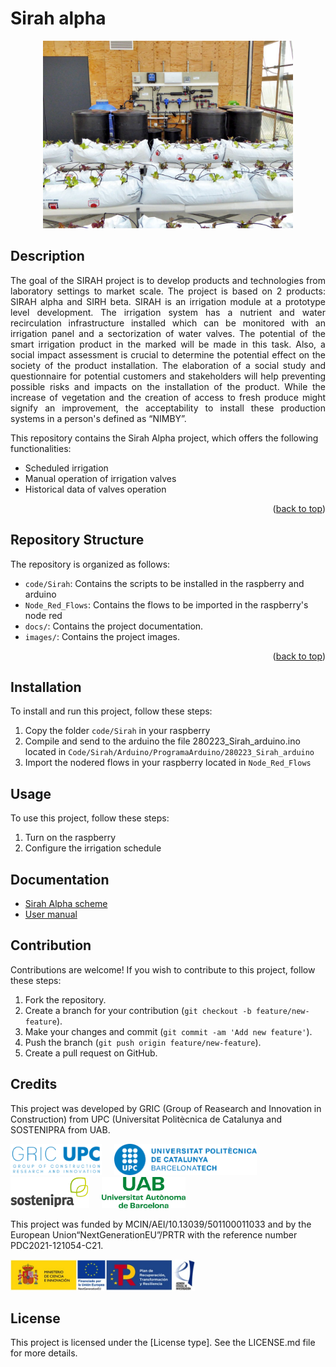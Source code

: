 # Sirah alpha
<p align="center">
  <img src="images/enciams_recir_2.jpg" alt="Sirah" style="width: 400px; height: 300px;">
</p>

## Description
<p style="text-align: justify;">
The goal of the SIRAH project is to develop products and technologies from laboratory settings to market scale.
The project is based on 2 products: SIRAH alpha and SIRH beta.
SIRAH is an irrigation module at a prototype level development. The irrigation system has a nutrient and water
recirculation infrastructure installed which can be monitored with an irrigation panel and a sectorization of
water valves.
The potential of the smart irrigation product in the marked will be made in this task. Also, a social impact
assessment is crucial to determine the potential effect on the society of the product installation. The
elaboration of a social study and questionnaire for potential customers and stakeholders will help preventing
possible risks and impacts on the installation of the product. While the increase of vegetation and the creation
of access to fresh produce might signify an improvement, the acceptability to install these production systems
in a person's defined as “NIMBY”.
</p>

This repository contains the Sirah Alpha project, which offers the following functionalities:
- Scheduled irrigation
- Manual operation of irrigation valves
- Historical data of valves operation

<p align="right">(<a href="#readme-top">back to top</a>)</p>


## Repository Structure
The repository is organized as follows:
- `code/Sirah`: Contains the scripts to be installed in the raspberry and arduino
- `Node_Red_Flows`: Contains the flows to be imported in the raspberry's node red 
- `docs/`: Contains the project documentation.
- `images/`: Contains the project images.
<p align="right">(<a href="#readme-top">back to top</a>)</p>


## Installation
To install and run this project, follow these steps:
1. Copy the folder `code/Sirah` in your raspberry
2. Compile and send to the arduino the file 280223_Sirah_arduino.ino located in `Code/Sirah/Arduino/ProgramaArduino/280223_Sirah_arduino`
3. Import the nodered flows in your raspberry located in `Node_Red_Flows`

## Usage
To use this project, follow these steps:
1. Turn on the raspberry
2. Configure the irrigation schedule

## Documentation
- [Sirah Alpha scheme](docs/sirah-Model.pdf)
- [User manual](docs/user_manual.md)

## Contribution
Contributions are welcome! If you wish to contribute to this project, follow these steps:
1. Fork the repository.
2. Create a branch for your contribution (`git checkout -b feature/new-feature`).
3. Make your changes and commit (`git commit -am 'Add new feature'`).
4. Push the branch (`git push origin feature/new-feature`).
5. Create a pull request on GitHub.

## Credits
This project was developed by GRIC (Group of Reasearch and Innovation in Construction) from UPC (Universitat Politècnica de Catalunya and SOSTENIPRA from UAB.

<p> <img src="images/GRIC.png" alt="GRIC" style="width: auto; height: 50px;"> &nbsp &nbsp <img src="images/UPC.png" alt="UPC" style="width: auto; height: 50px;"> &nbsp &nbsp <img src="images/SOSTENIPRA.png" alt="SOSTENIPRA" style="width: auto; height: 50px;"> &nbsp &nbsp <img src="images/UAB.png" alt="UAB" style="width: auto; height: 50px;"> </p>

This project was funded by MCIN/AEI/10.13039/501100011033 and by the European Union“NextGenerationEU”/PRTR with the reference number PDC2021-121054-C21.

<img src="images/funding_sirah.jpg" alt="Funding" style="width: auto; height: 50px;">

## License
This project is licensed under the [License type]. See the LICENSE.md file for more details.
